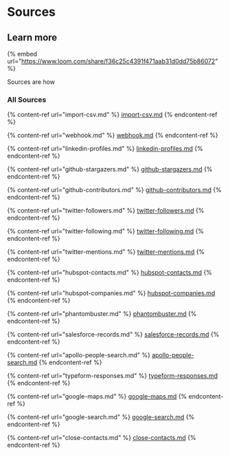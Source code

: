 # Sources

## Learn more

{% embed url="https://www.loom.com/share/f36c25c4391f471aab31d0dd75b86072" %}

Sources are how&#x20;

### All Sources

{% content-ref url="import-csv.md" %}
[import-csv.md](import-csv.md)
{% endcontent-ref %}

{% content-ref url="webhook.md" %}
[webhook.md](webhook.md)
{% endcontent-ref %}

{% content-ref url="linkedin-profiles.md" %}
[linkedin-profiles.md](linkedin-profiles.md)
{% endcontent-ref %}

{% content-ref url="github-stargazers.md" %}
[github-stargazers.md](github-stargazers.md)
{% endcontent-ref %}

{% content-ref url="github-contributors.md" %}
[github-contributors.md](github-contributors.md)
{% endcontent-ref %}

{% content-ref url="twitter-followers.md" %}
[twitter-followers.md](twitter-followers.md)
{% endcontent-ref %}

{% content-ref url="twitter-following.md" %}
[twitter-following.md](twitter-following.md)
{% endcontent-ref %}

{% content-ref url="twitter-mentions.md" %}
[twitter-mentions.md](twitter-mentions.md)
{% endcontent-ref %}

{% content-ref url="hubspot-contacts.md" %}
[hubspot-contacts.md](hubspot-contacts.md)
{% endcontent-ref %}

{% content-ref url="hubspot-companies.md" %}
[hubspot-companies.md](hubspot-companies.md)
{% endcontent-ref %}

{% content-ref url="phantombuster.md" %}
[phantombuster.md](phantombuster.md)
{% endcontent-ref %}

{% content-ref url="salesforce-records.md" %}
[salesforce-records.md](salesforce-records.md)
{% endcontent-ref %}

{% content-ref url="apollo-people-search.md" %}
[apollo-people-search.md](apollo-people-search.md)
{% endcontent-ref %}

{% content-ref url="typeform-responses.md" %}
[typeform-responses.md](typeform-responses.md)
{% endcontent-ref %}

{% content-ref url="google-maps.md" %}
[google-maps.md](google-maps.md)
{% endcontent-ref %}

{% content-ref url="google-search.md" %}
[google-search.md](google-search.md)
{% endcontent-ref %}

{% content-ref url="close-contacts.md" %}
[close-contacts.md](close-contacts.md)
{% endcontent-ref %}

